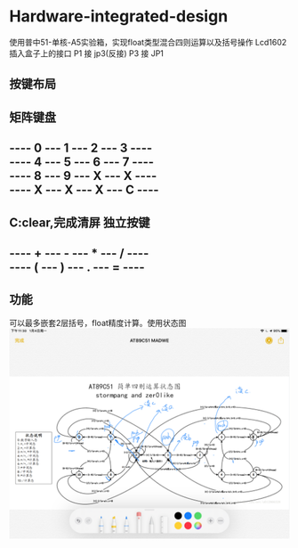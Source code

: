 # Hardware-integrated-design
使用普中51-单核-A5实验箱，实现float类型混合四则运算以及括号操作
Lcd1602插入盒子上的接口
P1 接 jp3(反接)
P3 接 JP1
## 按键布局
矩阵键盘
-----------------------------  
---- 0 --- 1 --- 2 --- 3 ----  
---- 4 --- 5 --- 6 --- 7 ----  
---- 8 --- 9 --- X --- X ----  
---- X --- X --- X --- C ----  
-----------------------------  
C:clear,完成清屏
独立按键
-----------------------------  
---- + --- - --- * --- / ----  
---- ( --- ) --- . --- = ----  
-----------------------------  
## 功能
可以最多嵌套2层括号，float精度计算。使用状态图
![State](State.png)